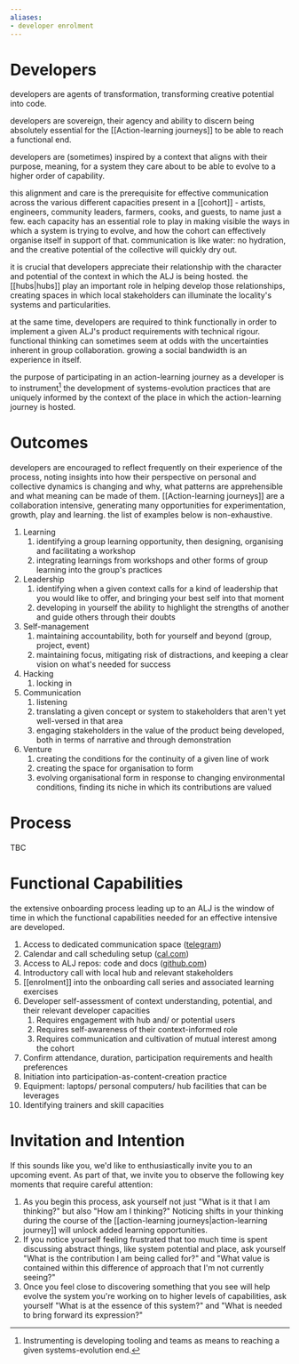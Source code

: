 ```yaml
---
aliases:
- developer enrolment
---
```


# Developers

developers are agents of transformation, transforming creative potential into code. 

developers are sovereign, their agency and ability to discern being absolutely essential for the [[Action-learning journeys]] to be able to reach a functional end. 

developers are (sometimes) inspired by a context that aligns with their purpose, meaning, for a system they care about to be able to evolve to a higher order of capability. 

this alignment and care is the prerequisite for effective communication across the various different capacities present in a [[cohort]] - artists, engineers, community leaders, farmers, cooks, and guests, to name just a few. each capacity has an essential role to play in making visible the ways in which a system is trying to evolve, and how the cohort can effectively organise itself in support of that. communication is like water: no hydration, and the creative potential of the collective will quickly dry out.

it is crucial that developers appreciate their relationship with the character and potential of the context in which the ALJ is being hosted. the [[hubs|hubs]] play an important role in helping develop those relationships, creating spaces in which local stakeholders can illuminate the locality's systems and particularities. 

at the same time, developers are required to think functionally in order to implement a given ALJ's product requirements with technical rigour. functional thinking can sometimes seem at odds with the uncertainties inherent in group collaboration. growing a social bandwidth is an experience in itself. 

the purpose of participating in an action-learning journey as a developer is to instrument[^1] the development of systems-evolution practices that are uniquely informed by the context of the place in which the action-learning journey is hosted. 
# Outcomes
developers are encouraged to reflect frequently on their experience of the process, noting insights into how their perspective on personal and collective dynamics is changing and why, what patterns are apprehensible and what meaning can be made of them. [[Action-learning journeys]] are a collaboration intensive, generating many opportunities for experimentation, growth, play and learning. the list of examples below is non-exhaustive.

1. Learning 
	1. identifying a group learning opportunity, then designing, organising and facilitating a workshop
	2. integrating learnings from workshops and other forms of group learning into the group's practices
2. Leadership
	1. identifying when a given context calls for a kind of leadership that you would like to offer, and bringing your best self into that moment
	2. developing in yourself the ability to highlight the strengths of another and guide others through their doubts
3. Self-management
	1. maintaining accountability, both for yourself and beyond (group, project, event)
	2. maintaining focus, mitigating risk of distractions, and keeping a clear vision on what's needed for success
4. Hacking
	1. locking in
5. Communication
	1. listening
	2. translating a given concept or system to stakeholders that aren't yet well-versed in that area
	3. engaging stakeholders in the value of the product being developed, both in terms of narrative and through demonstration
6. Venture
	1. creating the conditions for the continuity of a given line of work
	2. creating the space for organisation to form
	3. evolving organisational form in response to changing environmental conditions, finding its niche in which its contributions are valued
# Process
TBC
# Functional Capabilities
the extensive onboarding process leading up to an ALJ is the window of time in which the functional capabilities needed for an effective intensive are developed.

1. Access to dedicated communication space ([telegram](https://telegram.org/tour/groups))
3. Calendar and call scheduling setup ([cal.com](https://cal.com/))
4. Access to ALJ repos: code and docs ([github.com](https://github.com/))
2. Introductory call with local hub and relevant stakeholders
5. [[enrolment]] into the onboarding call series and associated learning exercises
6. Developer self-assessment of context understanding, potential, and their relevant developer capacities 
	1. Requires engagement with hub and/ or potential users 
	2. Requires self-awareness of their context-informed role
	3. Requires communication and cultivation of mutual interest among the cohort
7. Confirm attendance, duration, participation requirements and health preferences
8. Initiation into participation-as-content-creation practice
9. Equipment: laptops/ personal computers/ hub facilities that can be leverages
10. Identifying trainers and skill capacities

# Invitation and Intention
If this sounds like you, we'd like to enthusiastically invite you to an upcoming event. As part of that, we invite you to observe the following key moments that require careful attention: 

1. As you begin this process, ask yourself not just "What is it that I am thinking?" but also "How am I thinking?" Noticing shifts in your thinking during the course of the [[action-learning journeys|action-learning journey]] will unlock added learning opportunities.
2. If you notice yourself feeling frustrated that too much time is spent discussing abstract things, like system potential and place, ask yourself "What is the contribution I am being called for?" and "What value is contained within this difference of approach that I'm not currently seeing?"
3. Once you feel close to discovering something that you see will help evolve the system you're working on to higher levels of capabilities, ask yourself "What is at the essence of this system?" and "What is needed to bring forward its expression?"

[^1]: Instrumenting is developing tooling and teams as means to reaching a given systems-evolution end. 